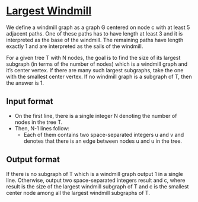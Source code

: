 # [Largest Windmill][link]

We define a windmill graph as a graph G centered on node c with at least 5 adjacent paths. One of these paths has to have length at least 3 and it is interpreted as the base of the windmill. The remaining paths have length exactly 1 and are interpreted as the sails of the windmill.

For a given tree T with N nodes, the goal is to find the size of its largest subgraph (in terms of the number of nodes) which is a windmill graph and it’s center vertex. If there are many such largest subgraphs, take the one with the smallest center vertex. If no windmill graph is a subgraph of T, then the answer is 1.

## Input format

- On the first line, there is a single integer N denoting the number of nodes in the tree T.
- Then, N-1 lines follow:
  - Each of them contains two space-separated integers u and v and denotes that there is an edge between nodes u and u in the tree.

## Output format

If there is no subgraph of T which is a windmill graph output 1 in a single line. Otherwise, output two space-separated integers result and c, where result is the size of the largest windmill subgraph of T and c is the smallest center node among all the largest windmill subgraphs of T.

[link]: https://www.hackerearth.com/practice/algorithms/graphs/depth-first-search/practice-problems/algorithm/largest-windmill/
